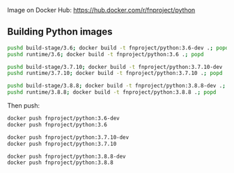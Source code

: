 Image on Docker Hub: https://hub.docker.com/r/fnproject/python

## Building Python images

```sh
pushd build-stage/3.6; docker build -t fnproject/python:3.6-dev .; popd
pushd runtime/3.6; docker build -t fnproject/python:3.6 .; popd
```

```sh
pushd build-stage/3.7.10; docker build -t fnproject/python:3.7.10-dev .; popd
pushd runtime/3.7.10; docker build -t fnproject/python:3.7.10 .; popd
```

```sh
pushd build-stage/3.8.8; docker build -t fnproject/python:3.8.8-dev .; popd
pushd runtime/3.8.8; docker build -t fnproject/python:3.8.8 .; popd
```

Then push:

```sh
docker push fnproject/python:3.6-dev
docker push fnproject/python:3.6
```

```sh
docker push fnproject/python:3.7.10-dev
docker push fnproject/python:3.7.10
```

```sh
docker push fnproject/python:3.8.8-dev
docker push fnproject/python:3.8.8
```